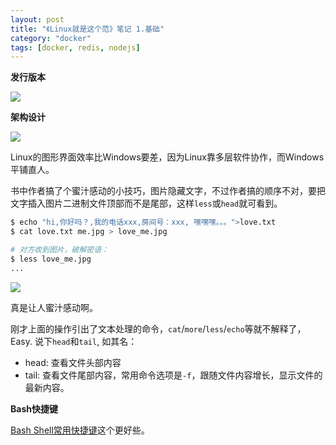 ```yaml
---
layout: post
title: "《Linux就是这个范》笔记 1.基础"
category: "docker"
tags: [docker, redis, nodejs]
---
```


**发行版本**

![](http://beginman.qiniudn.com/2016-11-21-14789234689848.jpg)

**架构设计**

![](http://beginman.qiniudn.com/2016-11-21-14789235355920.jpg)

Linux的图形界面效率比Windows要差，因为Linux靠多层软件协作，而Windows平铺直人。

书中作者搞了个蜜汁感动的小技巧，图片隐藏文字，不过作者搞的顺序不对，要把文字插入图片二进制文件顶部而不是尾部，这样`less`或`head`就可看到。

```bash
$ echo "hi,你好吗？,我的电话xxx,房间号：xxx, 嘿嘿嘿。。。">love.txt
$ cat love.txt me.jpg > love_me.jpg

# 对方收到图片，破解密语：
$ less love_me.jpg
...
```

![](http://beginman.qiniudn.com/2016-11-21-14789242517091.jpg)

真是让人蜜汁感动啊。

刚才上面的操作引出了文本处理的命令，`cat`/`more`/`less`/`echo`等就不解释了，Easy. 说下`head`和`tail`, 如其名：

- head: 查看文件头部内容
- tail: 查看文件尾部内容，常用命令选项是`-f`，跟随文件内容增长，显示文件的最新内容。

**Bash快捷键**

[Bash Shell常用快捷键](https://github.com/hokein/Wiki/wiki/Bash-Shell%E5%B8%B8%E7%94%A8%E5%BF%AB%E6%8D%B7%E9%94%AE)这个更好些。



